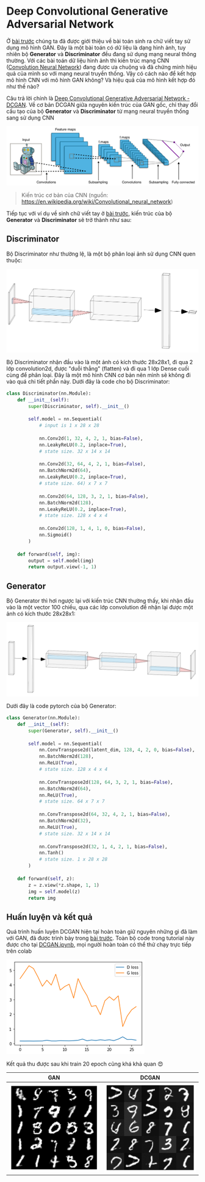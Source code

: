 # Deep Convolutional Generative Adversarial Network

Ở [bài trước]() chúng ta đã được giới thiệu về bài toán sinh ra chữ viết tay sử dụng mô hình GAN. Đây là một bài toán có dữ liệu là dạng hình ảnh, tuy nhiên bộ **Generator** và **Discriminator** đều đang sử dụng mạng neural thông thường. Với các bài toán dữ liệu hình ảnh thì kiến trúc mạng CNN ([Convolution Neural Network](https://en.wikipedia.org/wiki/Convolutional_neural_network)) đang được ưa chuộng và đã chứng minh hiệu quả của mình so với mạng neural truyền thống. Vậy có cách nào để kết hợp mô hình CNN với mô hình GAN không? Và hiệu quả của mô hình kết hợp đó như thế nào?

Câu trả lời chính là [Deep Convolutional Generative Adversarial Network - DCGAN](https://arxiv.org/abs/1511.06434). Về cơ bản DCGAN giữa nguyên kiến trúc của GAN gốc, chỉ thay đổi cấu tạo của bộ **Generator** và **Discriminator** từ mạng neural truyền thống sang sử dụng CNN

![cnn](images/cnn.png)

> Kiến trúc cơ bản của CNN (nguồn: https://en.wikipedia.org/wiki/Convolutional_neural_network)

Tiếp tục với ví dụ về sinh chữ viết tay ở [bài trước](), kiến trúc của bộ **Generator** và **Discriminator** sẽ trở thành như sau:

## Discriminator

Bộ Discriminator như thường lệ, là một bộ phân loại ảnh sử dụng CNN quen thuộc:

![discriminator](images/discriminator.png)

Bộ Discriminator nhận đầu vào là một ảnh có kích thước 28x28x1, đi qua 2 lớp convolution2d, được "duỗi thẳng" (flatten) và đi qua 1 lớp Dense cuối cùng để phân loại. Đây là một mô hình CNN cơ bản nên mình sẽ không đi vào quá chi tiết phần này. Dưới đây là code cho bộ Discriminator:

```python
class Discriminator(nn.Module):
    def __init__(self):
        super(Discriminator, self).__init__()

        self.model = nn.Sequential(
            # input is 1 x 28 x 28

            nn.Conv2d(1, 32, 4, 2, 1, bias=False),
            nn.LeakyReLU(0.2, inplace=True),
            # state size. 32 x 14 x 14

            nn.Conv2d(32, 64, 4, 2, 1, bias=False),
            nn.BatchNorm2d(64),
            nn.LeakyReLU(0.2, inplace=True),
            # state size. 64) x 7 x 7

            nn.Conv2d(64, 128, 3, 2, 1, bias=False),
            nn.BatchNorm2d(128),
            nn.LeakyReLU(0.2, inplace=True),
            # state size. 128 x 4 x 4

            nn.Conv2d(128, 1, 4, 1, 0, bias=False),
            nn.Sigmoid()
        )

    def forward(self, img):
        output = self.model(img)
        return output.view(-1, 1)
```

## Generator

Bộ Generator thì hơi ngược lại với kiến trúc CNN thường thấy, khi nhận đầu vào là một vector 100 chiều, qua các lớp convolution để nhận lại được một ảnh có kích thước 28x28x1:

![Generator](images/generator.png)

Dưới đây là code pytorch của bộ Generator:

```python
class Generator(nn.Module):
    def __init__(self):
        super(Generator, self).__init__()

        self.model = nn.Sequential(
            nn.ConvTranspose2d(latent_dim, 128, 4, 2, 0, bias=False),
            nn.BatchNorm2d(128),
            nn.ReLU(True),
            # state size. 128 x 4 x 4

            nn.ConvTranspose2d(128, 64, 3, 2, 1, bias=False),
            nn.BatchNorm2d(64),
            nn.ReLU(True),
            # state size. 64 x 7 x 7

            nn.ConvTranspose2d(64, 32, 4, 2, 1, bias=False),
            nn.BatchNorm2d(32),
            nn.ReLU(True),
            # state size. 32 x 14 x 14

            nn.ConvTranspose2d(32, 1, 4, 2, 1, bias=False),
            nn.Tanh()
            # state size. 1 x 28 x 28
        )

    def forward(self, z):
        z = z.view(*z.shape, 1, 1)
        img = self.model(z)
        return img
```

## Huấn luyện và kết quả

Quá trình huấn luyện DCGAN hiện tại hoàn toàn giữ nguyên những gì đã làm với GAN, đã được trình bày trong [bài trước](). Toàn bộ code trong tutorial này được cho tại [DCGAN.ipynb](DCGAN.ipynb), mọi người hoàn toàn có thể thử chạy trực tiếp trên colab

![alt](images/loss.png)

Kết quả thu được sau khi train 20 epoch cũng khá khả quan :heart_eyes:

|                        GAN                        |            DCGAN            |
| :-----------------------------------------------: | :-------------------------: |
| ![DCGAN](../01.%20Introduction/images/result.gif) | ![DCGAN](images/result.gif) |
